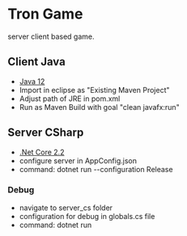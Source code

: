 # Tron Game

server client based game.

## Client Java
* [Java 12](https://www.oracle.com/technetwork/java/javase/downloads/jdk12-downloads-5295953.html)
* Import in eclipse as "Existing Maven Project"
* Adjust path of JRE in pom.xml
* Run as Maven Build with goal "clean javafx:run"

## Server CSharp

* [.Net Core 2.2](https://dotnet.microsoft.com/download/dotnet-core/2.2)
* configure server in AppConfig.json
* command: dotnet run --configuration Release

### Debug

* navigate to server_cs folder
* configuration for debug in globals.cs file
* command: dotnet run

